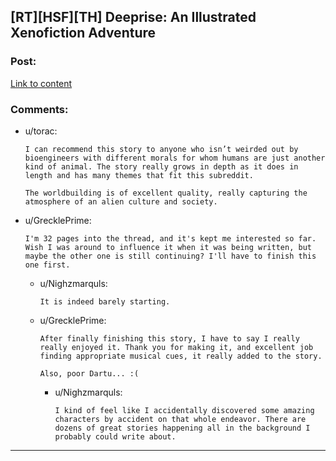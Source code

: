 ## [RT][HSF][TH] Deeprise: An Illustrated Xenofiction Adventure

### Post:

[Link to content](http://mspaforums.com/showthread.php?46308-Deep-Rise-An-Illustrated-Xenofiction-Adventure)

### Comments:

- u/torac:
  ```
  I can recommend this story to anyone who isn’t weirded out by bioengineers with different morals for whom humans are just another kind of animal. The story really grows in depth as it does in length and has many themes that fit this subreddit.

  The worldbuilding is of excellent quality, really capturing the atmosphere of an alien culture and society.
  ```

- u/GrecklePrime:
  ```
  I'm 32 pages into the thread, and it's kept me interested so far. Wish I was around to influence it when it was being written, but maybe the other one is still continuing? I'll have to finish this one first.
  ```

  - u/Nighzmarquls:
    ```
    It is indeed barely starting.
    ```

  - u/GrecklePrime:
    ```
    After finally finishing this story, I have to say I really really enjoyed it. Thank you for making it, and excellent job finding appropriate musical cues, it really added to the story.

    Also, poor Dartu... :(
    ```

    - u/Nighzmarquls:
      ```
      I kind of feel like I accidentally discovered some amazing characters by accident on that whole endeavor. There are dozens of great stories happening all in the background I probably could write about.
      ```

---

